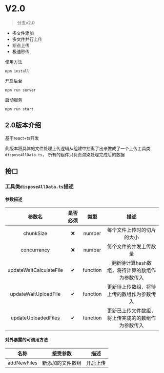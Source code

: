 
# V2.0

> 分支v2.0

- 多文件添加
- 多文件并行上传
- 断点上传
- 极速秒传

使用方法

```
npm install
```
开启后台
```
npm run server
```

启动服务
```
npm run start
```





## 2.0版本介绍

基于react+ts开发


此版本将具体的文件处理上传逻辑从组建中抽离了出来做成了一个上传工具类`disposeAllData.ts`， 所有的组件只负责渲染处理完成后的数据



## 接口





### 工具类`disposeAllData.ts`描述



#### 参数描述

|         参数名          | 是否必须 |   类型   |                        描述                        |
| :---------------------: | :------: | :------: | :------------------------------------------------: |
|        chunkSize        |    ❌     |  number  |             每个文件上传时的切片的大小             |
|       concurrency       |    ❌     |  number  |               每个文件的并发上传数量               |
| updateWaitCalculateFile |    ✔     | function |   更新待计算hash数组，将待计算的数组作为参数传入   |
|  updateWaitUploadFile   |    ✔     | function |     更新待上传数组，将待上传的数组作为参数传入     |
|   updateUploadedFiles   |    ✔     | function | 更新已上传文件数组，将上传完成的的数组作为参数传入 |



#### 对外暴露的可调用方法

|    名称     |          接受参数          |   描述   |
| :---------: | :------------------------: | :------: |
| addNewFiles | 新添加的文件数组<FileList> | 开启上传 |



#### 

